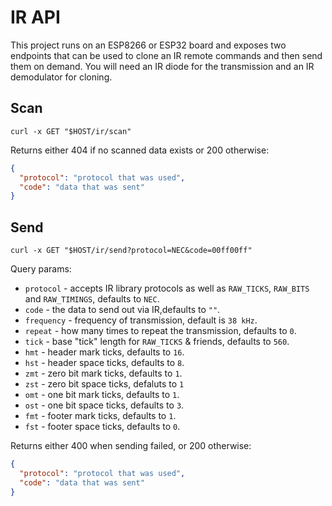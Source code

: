 # IR API

This project runs on an ESP8266 or ESP32 board and exposes two endpoints that can be used to clone an IR remote commands and then send them on demand. You will need an IR diode for the transmission and an IR demodulator for cloning.

## Scan

```shell
curl -x GET "$HOST/ir/scan"
```

Returns either 404 if no scanned data exists or 200 otherwise:

```json
{
  "protocol": "protocol that was used",
  "code": "data that was sent"
}
```

## Send

```shell
curl -x GET "$HOST/ir/send?protocol=NEC&code=00ff00ff"
```

Query params:

- `protocol` - accepts IR library protocols as well as `RAW_TICKS`, `RAW_BITS` and `RAW_TIMINGS`, defaults to `NEC`.
- `code` - the data to send out via IR,defaults to `""`.
- `frequency` - frequency of transmission, default is `38 kHz`.
- `repeat` - how many times to repeat the transmission, defaults to `0`.
- `tick` - base "tick" length for `RAW_TICKS` & friends, defaults to `560`.
- `hmt` - header mark ticks, defaults to `16`.
- `hst` - header space ticks, defaults to `8`.
- `zmt` - zero bit mark ticks, defaults to `1`.
- `zst` - zero bit space ticks, defaluts to `1`
- `omt` - one bit mark ticks, defaults to `1`.
- `ost` - one bit space ticks, defaults to `3`.
- `fmt` - footer mark ticks, defaults to `1`.
- `fst` - footer space ticks, defaults to `0`.

Returns either 400 when sending failed, or 200 otherwise:

```json
{
  "protocol": "protocol that was used",
  "code": "data that was sent"
}
```

